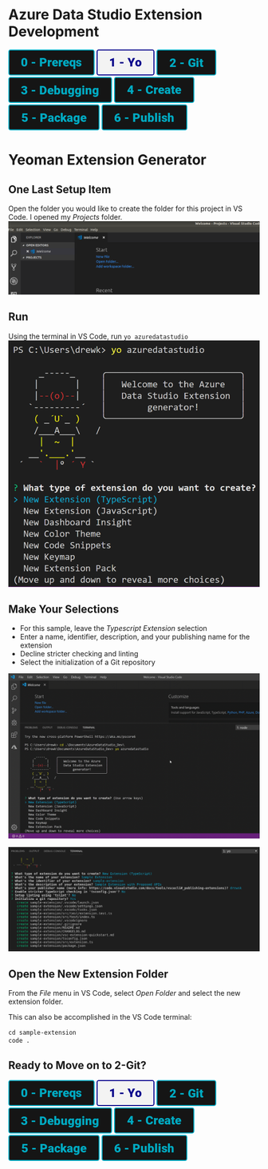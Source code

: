# Azure Data Studio Extension Development

[![Prereqs](/images/buttons/button_prereqs.png)](0-Prereqs.md)
[![Prereqs](/images/buttons2/button_yo.png)](1-Yo.md)
[![Prereqs](/images/buttons/button_git.png)](2-Git.md)
[![Prereqs](/images/buttons/button_debugging.png)](3-Debugging.md)
[![Prereqs](/images/buttons/button_create.png)](4-CodeCreate.md)
[![Prereqs](/images/buttons/button_package.png)](5-Package.md)
[![Prereqs](/images/buttons/button_publish.png)](6-Publish.md)


# Yeoman Extension Generator

## One Last Setup Item
Open the folder you would like to create the folder for this project in VS Code. I opened my *Projects* folder.
![Open Folder](/images/1/open_folder2.png)

## Run
Using the terminal in VS Code, run `yo azuredatastudio`
![Open Folder](/images/1/yo_azuredatastudio.png)

## Make Your Selections
- For this sample, leave the *Typescript Extension* selection
- Enter a name, identifier, description, and your publishing name for the extension
- Decline stricter checking and linting
- Select the initialization of a Git repository



![Open Folder](/images/summit_gifs/yoAzureDataStudio.gif)

![Open Folder](/images/1/yo_sqlops_2.png)

## Open the New Extension Folder
From the *File* menu in VS Code, select *Open Folder* and select the new extension folder.

This can also be accomplished in the VS Code terminal:
```
cd sample-extension
code .
```

## Ready to Move on to 2-Git?
[![Prereqs](/images/buttons/button_prereqs.png)](0-Prereqs.md)
[![Prereqs](/images/buttons2/button_yo.png)](1-Yo.md)
[![Prereqs](/images/buttons/button_git.png)](2-Git.md)
[![Prereqs](/images/buttons/button_debugging.png)](3-Debugging.md)
[![Prereqs](/images/buttons/button_create.png)](4-CodeCreate.md)
[![Prereqs](/images/buttons/button_package.png)](5-Package.md)
[![Prereqs](/images/buttons/button_publish.png)](6-Publish.md)